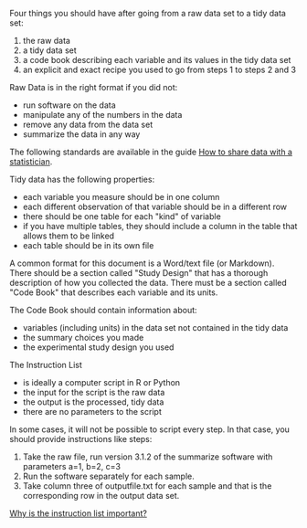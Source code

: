<p>Four things you should have after going from a raw data set to a tidy data set:</p>
<ol>
<li>the raw data</li>
<li>a tidy data set</li>
<li>a code book describing each variable and its values in the tidy data set</li>
<li>an explicit and exact recipe you used to go from steps 1 to steps 2 and 3</li>
</ol>

<p>Raw Data is in the right format if you did not:</p>
<ul>
<li>run software on the data</li>
<li>manipulate any of the numbers in the data</li>
<li>remove any data from the data set</li>
<li>summarize the data in any way</li>
</ul>

<p>The following standards are available in the guide <a href="http://www.github.com/jtleek/datasharing" target="_blank">How to share data with a statistician</a>.</p>

<p>Tidy data has the following properties:</p>
<ul>
<li>each variable you measure should be in one column</li>
<li>each different observation of that variable should be in a different row</li>
<li>there should be one table for each "kind" of variable</li>
<li>if you have multiple tables, they should include a column in the table that allows them to be linked</li>
<li>each table should be in its own file</li>
</ul>

<p>A common format for this document is a Word/text file (or Markdown). There should be a section called "Study Design" that has a thorough description of how you collected the data. There must be a section called "Code Book" that describes each variable and its units.</p>

<p>The Code Book should contain information about:</p>
<ul>
<li>variables (including units) in the data set not contained in the tidy data</li>
<li>the summary choices you made</li>
<li>the experimental study design you used</li>
</ul>

<p>The Instruction List</p>
<ul>
<li>is ideally a computer script in R or Python</li>
<li>the input for the script is the raw data</li>
<li>the output is the processed, tidy data</li>
<li>there are no parameters to the script</li>
</ul>

<p>In some cases, it will not be possible to script every step. In that case, you should provide instructions like steps:</p>
<ol>
<li>Take the raw file, run version 3.1.2 of the summarize software with parameters a=1, b=2, c=3</li>
<li>Run the software separately for each sample.</li>
<li>Take column three of outputfile.txt for each sample and that is the corresponding row in the output data set.</li>
</ol>

<p><a href="http://www.colbertnation.com/the-colbert-report-videos/425748/april-23-2013/austerity-s-spreadsheet-error" target="_blank">Why is the instruction list important?</a></p>